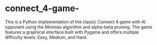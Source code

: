# connect_4-game-
This is a Python implementation of the classic Connect 4 game with AI opponent using the Minimax algorithm and alpha-beta pruning. The game features a graphical interface built with Pygame and offers multiple difficulty levels: Easy, Medium, and Hard.
